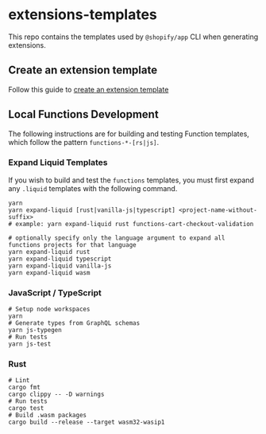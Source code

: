 # extensions-templates

This repo contains the templates used by `@shopify/app` CLI when generating extensions.

## Create an extension template

Follow this guide to [create an extension template](https://vault.shopify.io/page/Create-an-extension-template~cqQS.md)

## Local Functions Development

The following instructions are for building and testing Function templates, which follow the pattern `functions-*-[rs|js]`.

### Expand Liquid Templates

If you wish to build and test the `functions` templates, you must first expand any `.liquid` templates with the following command.

```shell
yarn
yarn expand-liquid [rust|vanilla-js|typescript] <project-name-without-suffix>
# example: yarn expand-liquid rust functions-cart-checkout-validation

# optionally specify only the language argument to expand all functions projects for that language
yarn expand-liquid rust
yarn expand-liquid typescript
yarn expand-liquid vanilla-js
yarn expand-liquid wasm
```

### JavaScript / TypeScript

```shell
# Setup node workspaces
yarn
# Generate types from GraphQL schemas
yarn js-typegen
# Run tests
yarn js-test
```

### Rust

```shell
# Lint
cargo fmt
cargo clippy -- -D warnings
# Run tests
cargo test
# Build .wasm packages
cargo build --release --target wasm32-wasip1
```
